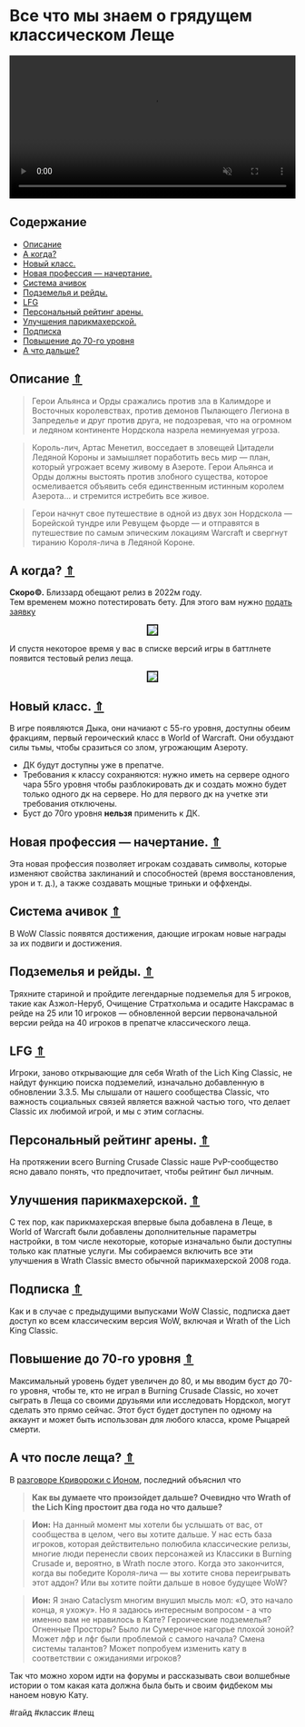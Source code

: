 # Все что мы знаем о грядущем классическом Леще 

<center>
<video autoplay muted loop  width="100%" id="myVideo">
	<source src="Guide-WotLK-00.mp4" type="video/mp4">
</video>
</center>

<a name="toc"/>  

## Содержание
- [Описание](#description)
- [А когда?](#dates)
- [Новый класс.](#classes)
- [Новая профессия — начертание.](#professions)
- [Система ачивок](#achievements)
- [Подземелья и рейды.](#instances)
- [LFG](#lfg)
- [Персональный рейтинг арены.](#rating)
- [Улучшения парикмахерской.](#barbershop)
- [Подписка](#subscription)
- [Повышение до 70-го уровня](#levelboost)
- [А что дальше?](#whatnext)

<a name="description"/>  

## Описание [⇑](#toc)
> Герои Альянса и Орды сражались против зла в Калимдоре и Восточных королевствах, против демонов Пылающего Легиона в Запределье и друг против друга, не подозревая, что на огромном и ледяном континенте Нордскола назрела неминуемая угроза.  

> Король-лич, Артас Менетил, восседает в зловещей Цитадели Ледяной Короны и замышляет поработить весь мир — план, который угрожает всему живому в Азероте. Герои Альянса и Орды должны выстоять против злобного существа, которое осмеливается объявить себя единственным истинным королем Азерота... и стремится истребить все живое.

> Герои начнут свое путешествие в одной из двух зон Нордскола — Борейской тундре или Ревущем фьорде — и отправятся в путешествие по самым эпическим локациям Warcraft и свергнут тиранию Короля-лича в Ледяной Короне.

<a name="dates"/>  

## А когда? [⇑](#toc)
**Скоро©.** Близзард обещают релиз в 2022м году.  
Тем временем можно потестировать бету. Для этого вам нужно [подать заявку](https://wowclassic.blizzard.com/ru-ru/#beta)

<center>
<img src=https://raw.githubusercontent.com/MagicalCow/TrinkIT-News/main/Sources/Assets/Guide-WotLK/Guide-WotLK-Beta-OptIn.png float=center border=2>
</center>  

И спустя некоторое время у вас в списке версий игры в баттлнете появится тестовый релиз леща.

<center>
<img src=https://raw.githubusercontent.com/MagicalCow/TrinkIT-News/main/Sources/Assets/Guide-WotLK/Guide-WotLK-Beta-Launcher.png float=center border=2>
</center>  

<a name="classes"/>  

## Новый класс. [⇑](#toc)
В игре появляются Дыка, они начиают с 55-го уровня, доступны обеим фракциям, первый героический класс в World of Warcraft. Они обуздают силы тьмы, чтобы сразиться со злом, угрожающим Азероту.
- ДК будут доступны уже в препатче.
- Требования к классу сохраняются: нужно иметь на сервере одного чара 55го уровня чтобы разблокировать дк и создать можно будет только одного дк на сервере. Но для первого дк на учетке эти требования отключены.
- Буст до 70го уровня **нельзя** применить к ДК.

<a name="professions"/>  

## Новая профессия — начертание. [⇑](#toc)
Эта новая профессия позволяет игрокам создавать символы, которые изменяют свойства заклинаний и способностей (время восстановления, урон и т. д.), а также создавать мощные триньки и оффхенды.

<a name="achievements"/>  

## Система ачивок [⇑](#toc)
В WoW Classic появятся достижения, дающие игрокам новые награды за их подвиги и достижения.

<a name="instances"/>  

## Подземелья и рейды. [⇑](#toc)
Тряхните стариной и пройдите легендарные подземелья для 5 игроков, такие как Азжол-Неруб, Очищение Стратхольма и осадите Наксрамас в рейде на 25 или 10 игроков — обновленной версии первоначальной версии рейда на 40 игроков в препатче классического леща.

<a name="lfg"/>  

## LFG [⇑](#toc)
Игроки, заново открывающие для себя Wrath of the Lich King Classic, не найдут функцию поиска подземелий, изначально добавленную в обновлении 3.3.5. Мы слышали от нашего сообщества Classic, что важность социальных связей является важной частью того, что делает Classic их любимой игрой, и мы с этим согласны.

<a name="rating"/>  

## Персональный рейтинг арены. [⇑](#toc)
На протяжении всего Burning Crusade Classic наше PvP-сообщество ясно давало понять, что предпочитает, чтобы рейтинг был личным.

<a name="barbershop"/>  

## Улучшения парикмахерской. [⇑](#toc)
С тех пор, как парикмахерская впервые была добавлена ​​в Леще, в World of Warcraft были добавлены дополнительные параметры настройки, в том числе некоторые, которые изначально были доступны только как платные услуги. Мы собираемся включить все эти улучшения в Wrath Classic вместо обычной парикмахерской 2008 года.

<a name="subscription"/>  

## Подписка [⇑](#toc)
Как и в случае с предыдущими выпусками WoW Classic, подписка дает доступ ко всем классическим версия WoW, включая и Wrath of the Lich King Classic.

<a name="levelboost"/>  

## Повышение до 70-го уровня [⇑](#toc)
Максимальный уровень будет увеличен до 80, и мы вводим буст до 70-го уровня, чтобы те, кто не играл в Burning Crusade Classic, но хочет сыграть в Леща со своими друзьями или исследовать Нордскол, могут сделать это прямо сейчас. Этот буст будет доступен по одному на аккаунт и может быть использован для любого класса, кроме Рыцарей смерти.

<a name="whatnext"/>  

## А что после леща? [⇑](#toc)
В [разговоре Криворожи с Ионом](https://clips.twitch.tv/GracefulEsteemedTeaMoreCowbell-bLE4PClcR67tl18l?tt_content=channel_name&tt_medium=embed), последний объяснил что

> **Как вы думаете что произойдет дальше? Очевидно что Wrath of the Lich King простоит два года но что дальше?**

> **Ион:** На данный момент мы хотели бы услышать от вас, от сообщества в целом, чего вы хотите дальше. У нас есть база игроков, которая действительно полюбила классические релизы, многие люди перенесли своих персонажей из Классики в Burning Crusade и, вероятно, в Wrath после этого. Когда это закончится, когда вы победите Короля-лича — вы хотите снова переигрывать этот аддон? Или вы хотите пойти дальше в новое будущее WoW?

> **Ион:** Я знаю Cataclysm многим внушил мысль мол: «О, это начало конца, я ухожу». Но я задаюсь интересным вопросом - а что именно вам не нравилось в Кате? Героические подземелья? Огненные Просторы? Было ли Сумеречное нагорье плохой зоной? Может лфр и лфг были проблемой с самого начала? Смена системы талантов? Может попробуем изменить кату в соответствии с ожиданиями игроков?

Так что можно хором идти на форумы и рассказывать свои волшебные истории о том какая ката должна была быть и своим фидбеком мы наноем новую Кату.


#гайд #классик #лещ